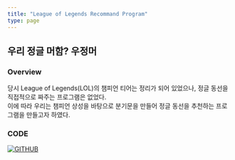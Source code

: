 ```yaml
---
title: "League of Legends Recommand Program"
type: page
---
```



## 우리 정글 머함? 우정머

### Overview
당시 League of Legends(LOL)의 챔피언 티어는 정리가 되어 있었으나, 정글 동선을 직접적으로 짜주는 프로그램은 없었다.  
이에 따라 우리는 챔피언 상성을 바탕으로 분기문을 만들어 정글 동선을 추천하는 프로그램을 만들고자 하였다.  

### CODE

[![GITHUB](/image/profile/github-mark.png)](https://github.com/alsspp01/LRP.git)
